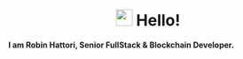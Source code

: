 <h1 align="center"><img src="https://raw.githubusercontent.com/MartinHeinz/MartinHeinz/master/wave.gif" width="30px"> Hello!</h1>
<p style="font-weight: bold">I am Robin Hattori, Senior FullStack & Blockchain Developer.</p>
